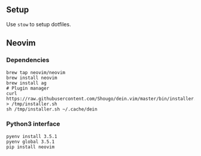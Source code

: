 ## Setup
Use `stow` to setup dotfiles.

## Neovim
### Dependencies
```
brew tap neovim/neovim
brew install neovim
brew install ag
# Plugin manager
curl https://raw.githubusercontent.com/Shougo/dein.vim/master/bin/installer.sh > /tmp/installer.sh
sh /tmp/installer.sh ~/.cache/dein
```

### Python3 interface
```
pyenv install 3.5.1
pyenv global 3.5.1
pip install neovim
```
